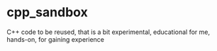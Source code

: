 # cpp_sandbox
C++ code to be reused, that is a bit experimental, educational for me, hands-on, for gaining experience
